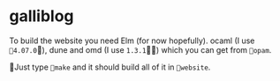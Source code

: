 # galliblog

To build the website you need Elm (for now hopefully).
ocaml (I use `4.07.0`), dune and omd (I use `1.3.1`) which you can get from
`opam`.

Just type `make` and it should build all of it in `website`.
